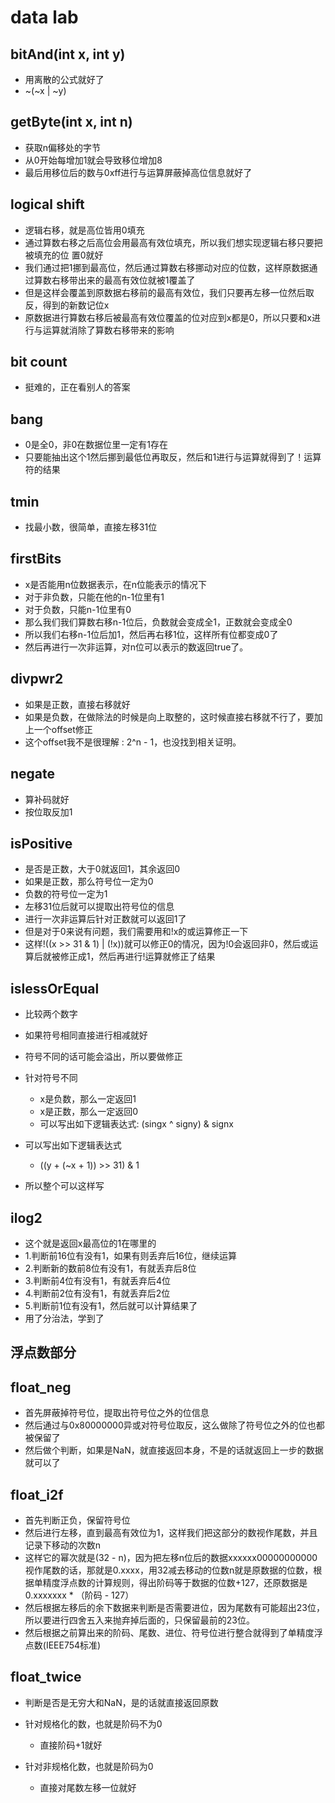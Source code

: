 # data lab

## bitAnd(int x, int y)

- 用离散的公式就好了
- ~(~x | ~y)

## getByte(int x, int n)

- 获取n偏移处的字节
- 从0开始每增加1就会导致移位增加8
- 最后用移位后的数与0xff进行与运算屏蔽掉高位信息就好了

## logical shift

- 逻辑右移，就是高位皆用0填充
- 通过算数右移之后高位会用最高有效位填充，所以我们想实现逻辑右移只要把被填充的位 置0就好
- 我们通过把1挪到最高位，然后通过算数右移挪动对应的位数，这样原数据通过算数右移带出来的最高有效位就被1覆盖了
- 但是这样会覆盖到原数据右移前的最高有效位，我们只要再左移一位然后取反，得到的新数记位x
- 原数据进行算数右移后被最高有效位覆盖的位对应到x都是0，所以只要和x进行与运算就消除了算数右移带来的影响

## bit count

- 挺难的，正在看别人的答案

## bang

- 0是全0，非0在数据位里一定有1存在
- 只要能抽出这个1然后挪到最低位再取反，然后和1进行与运算就得到了！运算符的结果

## tmin

- 找最小数，很简单，直接左移31位

## firstBits

- x是否能用n位数据表示，在n位能表示的情况下
- 对于非负数，只能在他的n-1位里有1
- 对于负数，只能n-1位里有0
- 那么我们我们算数右移n-1位后，负数就会变成全1，正数就会变成全0
- 所以我们右移n-1位后加1，然后再右移1位，这样所有位都变成0了
- 然后再进行一次非运算，对n位可以表示的数返回true了。

## divpwr2

- 如果是正数，直接右移就好
- 如果是负数，在做除法的时候是向上取整的，这时候直接右移就不行了，要加上一个offset修正
- 这个offset我不是很理解 : 2^n - 1，也没找到相关证明。

## negate

- 算补码就好
- 按位取反加1

## isPositive

- 是否是正数，大于0就返回1，其余返回0
- 如果是正数，那么符号位一定为0
- 负数的符号位一定为1
- 左移31位后就可以提取出符号位的信息
- 进行一次非运算后针对正数就可以返回1了
- 但是对于0来说有问题，我们需要用和!x的或运算修正一下
- 这样!((x >> 31 & 1) | (!x))就可以修正0的情况，因为!0会返回非0，然后或运算后就被修正成1，然后再进行!运算就修正了结果

## islessOrEqual

- 比较两个数字
- 如果符号相同直接进行相减就好
- 符号不同的话可能会溢出，所以要做修正
- 针对符号不同
  - x是负数，那么一定返回1
  - x是正数，那么一定返回0
  - 可以写出如下逻辑表达式: (singx ^ signy) & signx

- 可以写出如下逻辑表达式
  - ((y + (~x + 1)) >> 31) & 1

- 所以整个可以这样写

## ilog2

- 这个就是返回x最高位的1在哪里的
- 1.判断前16位有没有1，如果有则丢弃后16位，继续运算
- 2.判断新的数前8位有没有1，有就丢弃后8位
- 3.判断前4位有没有1，有就丢弃后4位
- 4.判断前2位有没有1，有就丢弃后2位
- 5.判断前1位有没有1，然后就可以计算结果了
- 用了分治法，学到了

## 浮点数部分

## float_neg

- 首先屏蔽掉符号位，提取出符号位之外的位信息
- 然后通过与0x80000000异或对符号位取反，这么做除了符号位之外的位也都被保留了
- 然后做个判断，如果是NaN，就直接返回本身，不是的话就返回上一步的数据就可以了

## float_i2f

- 首先判断正负，保留符号位
- 然后进行左移，直到最高有效位为1，这样我们把这部分的数视作尾数，并且记录下移动的次数n
- 这样它的幂次就是(32 - n)，因为把左移n位后的数据xxxxxx00000000000视作尾数的话，那就是0.xxxx，用32减去移动的位数n就是原数据的位数，根据单精度浮点数的计算规则，得出阶码等于数据的位数+127，还原数据是0.xxxxxxx * （阶码 - 127）
- 然后根据左移后的余下数据来判断是否需要进位，因为尾数有可能超出23位，所以要进行四舍五入来抛弃掉后面的，只保留最前的23位。
- 然后根据之前算出来的阶码、尾数、进位、符号位进行整合就得到了单精度浮点数(IEEE754标准)

## float_twice

- 判断是否是无穷大和NaN，是的话就直接返回原数
- 针对规格化的数，也就是阶码不为0
  - 直接阶码+1就好

- 针对非规格化数，也就是阶码为0
  - 直接对尾数左移一位就好

